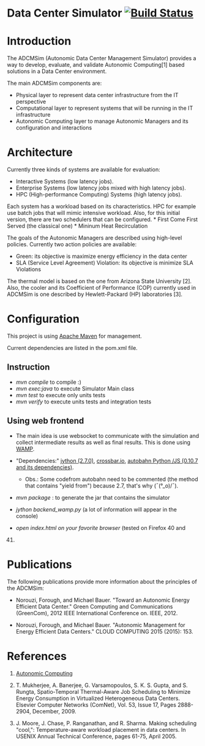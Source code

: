 Data Center Simulator [![Build Status](https://travis-ci.org/coelhudo/DataCenterSimulator.svg?branch=master)](https://travis-ci.org/coelhudo/DataCenterSimulator)
=====================

# Introduction

The ADCMSim (Autonomic Data Center Management Simulator) provides a
way to develop, evaluate, and validate Autonomic Computing\[1\] based
solutions in a Data Center environment.

The main ADCMSim components are:
* Physical layer to represent data center infrastructure from the IT perspective
* Computational layer to represent systems that will be running in the
IT infrastructure
* Autonomic Computing layer to manage Autonomic Managers and its
configuration and interactions

# Architecture

Currently three kinds of systems are available for evaluation:
* Interactive Systems (low latency jobs).
* Enterprise Systems (low latency jobs mixed with high latency jobs).
* HPC (High-performance Computing) Systems (high latency jobs).

Each system has a workload based on its characteristics. HPC for
example use batch jobs that will mimic intensive workload. Also, for
this initial version, there are two schedulers that can be configured.
    * First Come First Served (the classical one)
    * Mininum Heat Recirculation

The goals of the Autonomic Managers are described using high-level
policies. Currently two action policies are available:
* Green: its objective is maximize energy efficiency in the data center
* SLA (Service Level Agreement) Violation: its objective is minimize SLA Violations

The thermal model is based on the one from Arizona State University
\[2\]. Also, the cooler and its Coefficient of Performance (COP)
currently used in ADCMSim is one described by Hewlett-Packard (HP)
laboratories \[3\].

# Configuration

This project is using [Apache Maven](https://maven.apache.org/) for management.

Current dependencies are listed in the pom.xml file.

## Instruction

* *mvn compile* to compile :)
* *mvn exec:java* to execute Simulator Main class
* *mvn test* to execute only units tests
* *mvn verify* to execute units tests and integration tests

## Using web frontend

* The main idea is use websocket to communicate with the simulation
  and collect intermediate results as well as final results. This is
  done using [WAMP](http://wamp.ws/).

* "Dependencies:" [jython (2.7.0)](http://www.jython.org/),
[crossbar.io](http://crossbar.io), [autobahn Python /JS (0.10.7 and its
dependencies)](http://autobahn.ws/).
    * Obs.: Some codefrom autobahn need to be commented (the method that contains "yield from") because 2.7, that's why (¯\(°_o)/¯).

* *mvn package* : to generate the jar that contains the simulator
* *jython backend_wamp.py* (a lot of information will appear in the console)
* *open index.html on your favorite browser* (tested on Firefox 40 and
41)

# Publications

The following publications provide more information about the
principles of the ADCMSim:

* Norouzi, Forough, and Michael Bauer. "Toward an Autonomic Energy
  Efficient Data Center." Green Computing and Communications
  (GreenCom), 2012 IEEE International Conference on. IEEE, 2012.

* Norouzi, Forough, and Michael Bauer. "Autonomic Management for
Energy Efficient Data Centers." CLOUD COMPUTING 2015 (2015): 153.


References
==========

1. [Autonomic Computing](https://en.wikipedia.org/wiki/Autonomic_computing
   "Autonomic Computing")

2. T. Mukherjee, A. Banerjee, G. Varsamopoulos, S. K. S. Gupta, and
S. Rungta, Spatio-Temporal Thermal-Aware Job Scheduling to Minimize
Energy Consumption in Virtualized Heterogeneous Data Centers. Elsevier
Computer Networks (ComNet), Vol. 53, Issue 17, Pages 2888-2904,
December, 2009.

3. J. Moore, J. Chase, P. Ranganathan, and R. Sharma. Making
scheduling "cool,": Temperature-aware workload placement in data
centers. In USENIX Annual Technical Conference, pages 61-75,
April 2005.
